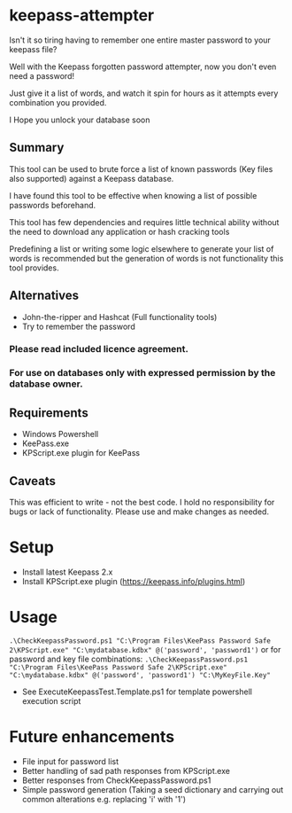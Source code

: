 # keepass-attempter

Isn't it so tiring having to remember one entire master password to your keepass file?

Well with the Keepass forgotten password attempter, now you don't even need a password!

Just give it a list of words, and watch it spin for hours as it attempts every combination you provided. 

I Hope you unlock your database soon

## Summary

This tool can be used to brute force a list of known passwords (Key files also supported) against a Keepass database. 

I have found this tool to be effective when knowing a list of possible passwords beforehand.

This tool has few dependencies and requires little technical ability without the need to download any application or hash cracking tools

Predefining a list or writing some logic elsewhere to generate your list of words is recommended but the generation of words is not functionality this tool provides.

## Alternatives
- John-the-ripper and Hashcat (Full functionality tools)
- Try to remember the password 

### Please read included licence agreement.

### For use on databases only with expressed permission by the database owner.

## Requirements
- Windows Powershell
- KeePass.exe
- KPScript.exe plugin for KeePass

## Caveats
This was efficient to write - not the best code. 
I hold no responsibility for bugs or lack of functionality.
Please use and make changes as needed.


# Setup
- Install latest Keepass 2.x
- Install KPScript.exe plugin (https://keepass.info/plugins.html)

# Usage
`.\CheckKeepassPassword.ps1 "C:\Program Files\KeePass Password Safe 2\KPScript.exe" "C:\mydatabase.kdbx" @('password', 'password1')`
or for password and key file combinations:
`.\CheckKeepassPassword.ps1 "C:\Program Files\KeePass Password Safe 2\KPScript.exe" "C:\mydatabase.kdbx" @('password', 'password1') "C:\MyKeyFile.Key"`
- See ExecuteKeepassTest.Template.ps1 for template powershell execution script

# Future enhancements
- File input for password list
- Better handling of sad path responses from KPScript.exe
- Better responses from CheckKeepassPassword.ps1
- Simple password generation (Taking a seed dictionary and carrying out common alterations e.g. replacing 'i' with '1')
